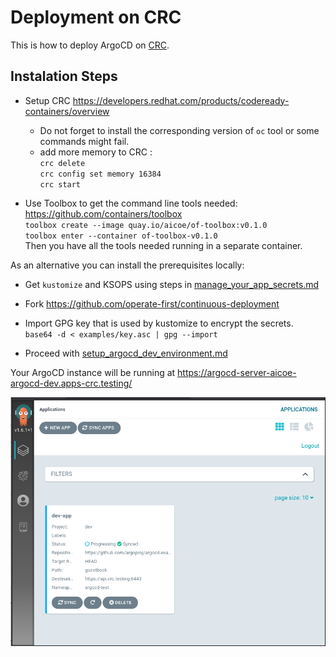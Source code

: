 # Deployment on CRC

This is how to deploy ArgoCD on [CRC](https://developers.redhat.com/products/codeready-containers/overview).

## Instalation Steps

 * Setup CRC https://developers.redhat.com/products/codeready-containers/overview
   * Do not forget to install the corresponding version of `oc` tool or some commands might fail.
   * add more memory to CRC : \
   `crc delete` \
   `crc config set memory 16384` \
   `crc start`

* Use Toolbox to get the command line tools needed: https://github.com/containers/toolbox \
   `toolbox create --image quay.io/aicoe/of-toolbox:v0.1.0` \
   `toolbox enter --container of-toolbox-v0.1.0` \
   Then you have all the tools needed running in a separate container.

As an alternative you can install the prerequisites locally:
 * Get `kustomize` and KSOPS using steps in [manage_your_app_secrets.md](../manage_your_app_secrets.md)

 * Fork https://github.com/operate-first/continuous-deployment

 * Import GPG key that is used by kustomize to encrypt the secrets.\
	```base64 -d < examples/key.asc | gpg --import ```

 * Proceed with [setup_argocd_dev_environment.md](../setup_argocd_dev_environment.md)

Your ArgoCD instance will be running at https://argocd-server-aicoe-argocd-dev.apps-crc.testing/

![ArgoCD](../assets/images/crc/argocd-initial.png)
